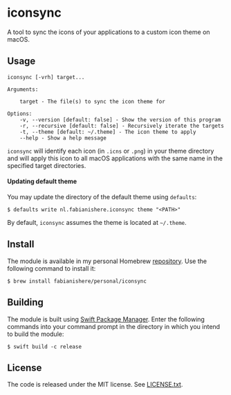 iconsync
========
A tool to sync the icons of your applications to a custom icon theme on macOS.

## Usage
```
iconsync [-vrh] target...

Arguments:

    target - The file(s) to sync the icon theme for

Options:
    -v, --version [default: false] - Show the version of this program
    -r, --recursive [default: false] - Recursively iterate the targets
    -t, --theme [default: ~/.theme] - The icon theme to apply
    --help - Show a help message
```

`iconsync` will identify each icon (in `.icns` or `.png`) in your theme directory and will apply
this icon to all macOS applications with the same name in the specified target directories.

#### Updating default theme
You may update the directory of the default theme using `defaults`:
```shell
$ defaults write nl.fabianishere.iconsync theme "<PATH>"
```
By default, `iconsync` assumes the theme is located at `~/.theme`.

## Install
The module is available in my personal Homebrew [repository](https://github.com/fabianishere/homebrew-personal). Use the following command to install it:
```shell
$ brew install fabianishere/personal/iconsync
```

## Building
The module is built using [Swift Package Manager](https://swift.org/package-manager/). 
Enter the following commands into your command prompt in the directory in which you intend to build the module:

```shell
$ swift build -c release 
```

## License
The code is released under the MIT license. See [LICENSE.txt](/LICENSE.txt).